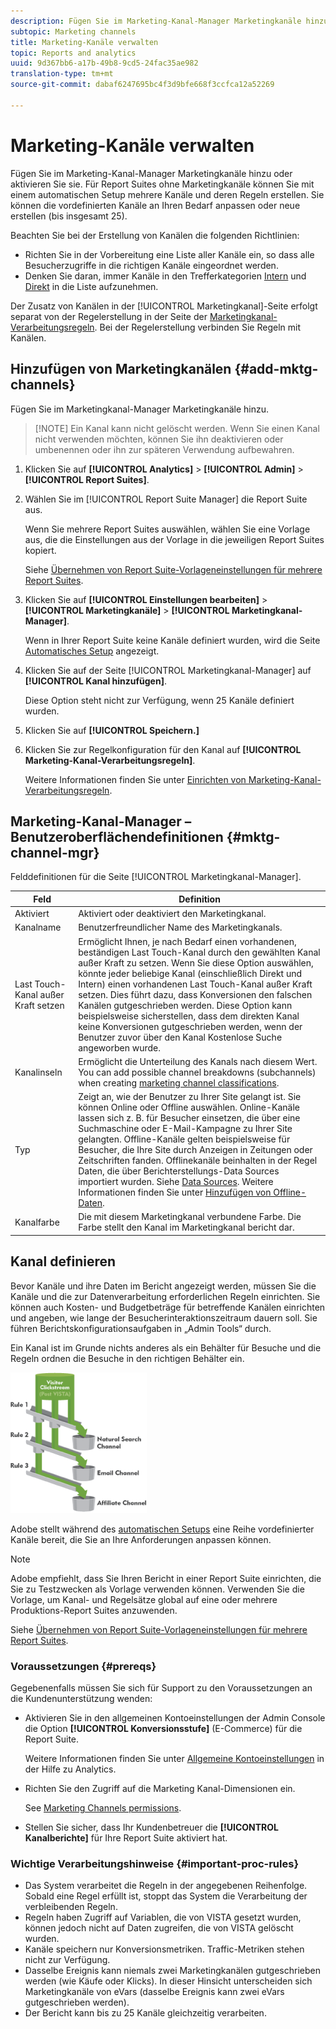 ```yaml
---
description: Fügen Sie im Marketing-Kanal-Manager Marketingkanäle hinzu oder aktivieren Sie sie. Für Report Suites ohne Marketingkanäle können Sie mit einem automatischen Setup mehrere Kanäle und deren Regeln erstellen. Sie können die vordefinierten Kanäle an Ihren Bedarf anpassen oder neue erstellen (bis insgesamt 25).
subtopic: Marketing channels
title: Marketing-Kanäle verwalten
topic: Reports and analytics
uuid: 9d367bb6-a17b-49b8-9cd5-24fac35ae982
translation-type: tm+mt
source-git-commit: dabaf6247695bc4f3d9bfe668f3ccfca12a52269

---
```



# Marketing-Kanäle verwalten

Fügen Sie im Marketing-Kanal-Manager Marketingkanäle hinzu oder aktivieren Sie sie. Für Report Suites ohne Marketingkanäle können Sie mit einem automatischen Setup mehrere Kanäle und deren Regeln erstellen. Sie können die vordefinierten Kanäle an Ihren Bedarf anpassen oder neue erstellen (bis insgesamt 25).

Beachten Sie bei der Erstellung von Kanälen die folgenden Richtlinien:

* Richten Sie in der Vorbereitung eine Liste aller Kanäle ein, so dass alle Besucherzugriffe in die richtigen Kanäle eingeordnet werden.
* Denken Sie daran, immer Kanäle in den Trefferkategorien [Intern](/help/components/c-marketing-channels/c-faq.md) und [Direkt](/help/components/c-marketing-channels/c-faq.md) in die Liste aufzunehmen.

Der Zusatz von Kanälen in der [!UICONTROL Marketingkanal]-Seite erfolgt separat von der Regelerstellung in der Seite der [Marketingkanal-Verarbeitungsregeln](/help/components/c-marketing-channels/c-rules.md). Bei der Regelerstellung verbinden Sie Regeln mit Kanälen.

## Hinzufügen von Marketingkanälen {#add-mktg-channels}

Fügen Sie im Marketingkanal-Manager Marketingkanäle hinzu.

>[!NOTE] Ein Kanal kann nicht gelöscht werden. Wenn Sie einen Kanal nicht verwenden möchten, können Sie ihn deaktivieren oder umbenennen oder ihn zur späteren Verwendung aufbewahren.

1. Klicken Sie auf **[!UICONTROL Analytics]** > **[!UICONTROL Admin]** > **[!UICONTROL Report Suites]**.
1. Wählen Sie im [!UICONTROL Report Suite Manager] die Report Suite aus.

   Wenn Sie mehrere Report Suites auswählen, wählen Sie eine Vorlage aus, die die Einstellungen aus der Vorlage in die jeweiligen Report Suites kopiert.

   Siehe [Übernehmen von Report Suite-Vorlageneinstellungen für mehrere Report Suites](/help/components/c-marketing-channels/c-getting-started-mchannel.md).

1. Klicken Sie auf **[!UICONTROL Einstellungen bearbeiten]** > **[!UICONTROL Marketingkanäle]** > **[!UICONTROL Marketingkanal-Manager]**.

   Wenn in Ihrer Report Suite keine Kanäle definiert wurden, wird die Seite [Automatisches Setup](/help/components/c-marketing-channels/c-getting-started-mchannel.md) angezeigt.

1. Klicken Sie auf der Seite [!UICONTROL Marketingkanal-Manager] auf **[!UICONTROL Kanal hinzufügen]**.

   Diese Option steht nicht zur Verfügung, wenn 25 Kanäle definiert wurden.

1. Klicken Sie auf **[!UICONTROL Speichern.]**
1. Klicken Sie zur Regelkonfiguration für den Kanal auf **[!UICONTROL Marketing-Kanal-Verarbeitungsregeln]**.

   Weitere Informationen finden Sie unter [Einrichten von Marketing-Kanal-Verarbeitungsregeln](/help/components/c-marketing-channels/c-rules.md).

## Marketing-Kanal-Manager – Benutzeroberflächendefinitionen {#mktg-channel-mgr}

Felddefinitionen für die Seite [!UICONTROL Marketingkanal-Manager].

| Feld | Definition |
|--- |--- |
| Aktiviert | Aktiviert oder deaktiviert den Marketingkanal. |
| Kanalname | Benutzerfreundlicher Name des Marketingkanals. |
| Last Touch-Kanal außer Kraft setzen | Ermöglicht Ihnen, je nach Bedarf einen vorhandenen, beständigen Last Touch-Kanal durch den gewählten Kanal außer Kraft zu setzen. Wenn Sie diese Option auswählen, könnte jeder beliebige Kanal (einschließlich Direkt und Intern) einen vorhandenen Last Touch-Kanal außer Kraft setzen. Dies führt dazu, dass Konversionen den falschen Kanälen gutgeschrieben werden. Diese Option kann beispielsweise sicherstellen, dass dem direkten Kanal keine Konversionen gutgeschrieben werden, wenn der Benutzer zuvor über den Kanal Kostenlose Suche angeworben wurde. |
| Kanalinseln | Ermöglicht die Unterteilung des Kanals nach diesem Wert. You can add possible channel breakdowns (subchannels) when creating [marketing channel classifications](/help/components/c-marketing-channels/classifictions-mchannel.md). |
| Typ | Zeigt an, wie der Benutzer zu Ihrer Site gelangt ist. Sie können Online oder Offline auswählen. Online-Kanäle lassen sich z. B. für Besucher einsetzen, die über eine Suchmaschine oder E-Mail-Kampagne zu Ihrer Site gelangten. Offline-Kanäle gelten beispielsweise für Besucher, die Ihre Site durch Anzeigen in Zeitungen oder Zeitschriften fanden. Offlinekanäle beinhalten in der Regel Daten, die über Berichterstellungs-Data Sources importiert wurden. Siehe [Data Sources](https://docs.adobe.com/content/help/de-DE/analytics/import/data-sources/datasrc-home.html). Weitere Informationen finden Sie unter [Hinzufügen von Offline-Daten](/help/components/c-marketing-channels/c-getting-started-mchannel.md). |
| Kanalfarbe | Die mit diesem Marketingkanal verbundene Farbe. Die Farbe stellt den Kanal im Marketingkanal bericht dar. |

## Kanal definieren

Bevor Kanäle und ihre Daten im Bericht angezeigt werden, müssen Sie die Kanäle und die zur Datenverarbeitung erforderlichen Regeln einrichten. Sie können auch Kosten- und Budgetbeträge für betreffende Kanälen einrichten und angeben, wie lange der Besucherinteraktionszeitraum dauern soll. Sie führen Berichtskonfigurationsaufgaben in „Admin Tools“ durch.

Ein Kanal ist im Grunde nichts anderes als ein Behälter für Besuche und die Regeln ordnen die Besuche in den richtigen Behälter ein.

![](assets/buckets_2.png)

Adobe stellt während des  [automatischen Setups](/help/components/c-marketing-channels/c-getting-started-mchannel.md) eine Reihe vordefinierter Kanäle bereit, die Sie an Ihre Anforderungen anpassen können.

>[!NOTE]
>
>Adobe empfiehlt, dass Sie Ihren Bericht in einer Report Suite einrichten, die Sie zu Testzwecken als Vorlage verwenden können. Verwenden Sie die Vorlage, um Kanal- und Regelsätze global auf eine oder mehrere Produktions-Report Suites anzuwenden.
>
>Siehe [Übernehmen von Report Suite-Vorlageneinstellungen für mehrere Report Suites](/help/components/c-marketing-channels/c-getting-started-mchannel.md).

### Voraussetzungen {#prereqs}

Gegebenenfalls müssen Sie sich für Support zu den Voraussetzungen an die Kundenunterstützung wenden:

* Aktivieren Sie in den allgemeinen Kontoeinstellungen der Admin Console die Option **[!UICONTROL Konversionsstufe]** (E-Commerce) für die Report Suite.

   Weitere Informationen finden Sie unter [Allgemeine Kontoeinstellungen](https://docs.adobe.com/content/help/de-DE/analytics/admin/admin-tools/general-acct-settings-admin.html) in der Hilfe zu Analytics.

* Richten Sie den Zugriff auf die Marketing Kanal-Dimensionen ein.

   See [Marketing Channels permissions](/help/components/c-marketing-channels/c-channel-report-access.md).

* Stellen Sie sicher, dass Ihr Kundenbetreuer die **[!UICONTROL Kanalberichte]** für Ihre Report Suite aktiviert hat.

### Wichtige Verarbeitungshinweise {#important-proc-rules}

* Das System verarbeitet die Regeln in der angegebenen Reihenfolge. Sobald eine Regel erfüllt ist, stoppt das System die Verarbeitung der verbleibenden Regeln.
* Regeln haben Zugriff auf Variablen, die von VISTA gesetzt wurden, können jedoch nicht auf Daten zugreifen, die von VISTA gelöscht wurden.
* Kanäle speichern nur Konversionsmetriken. Traffic-Metriken stehen nicht zur Verfügung.
* Dasselbe Ereignis kann niemals zwei Marketingkanälen gutgeschrieben werden (wie Käufe oder Klicks). In dieser Hinsicht unterscheiden sich Marketingkanäle von eVars (dasselbe Ereignis kann zwei eVars gutgeschrieben werden).
* Der Bericht kann bis zu 25 Kanäle gleichzeitig verarbeiten.


